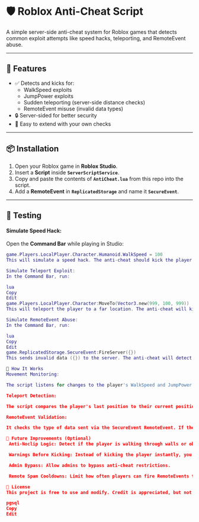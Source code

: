 # 🛡️ Roblox Anti-Cheat Script

A simple server-side anti-cheat system for Roblox games that detects common exploit attempts like speed hacks, teleporting, and RemoteEvent abuse.

---

## 📂 Features

- ✅ Detects and kicks for:
  - WalkSpeed exploits
  - JumpPower exploits
  - Sudden teleporting (server-side distance checks)
  - RemoteEvent misuse (invalid data types)
- 🔒 Server-sided for better security
- 💬 Easy to extend with your own checks

---

## 📦 Installation

1. Open your Roblox game in **Roblox Studio**.
2. Insert a **Script** inside **`ServerScriptService`**.
3. Copy and paste the contents of **`AntiCheat.lua`** from this repo into the script.
4. Add a **RemoteEvent** in **`ReplicatedStorage`** and name it **`SecureEvent`**.

---

## 🧪 Testing

#### Simulate Speed Hack:
Open the **Command Bar** while playing in Studio:

```lua
game.Players.LocalPlayer.Character.Humanoid.WalkSpeed = 100
This will simulate a speed hack. The anti-cheat should kick the player because 100 is above the allowed MAX_WALK_SPEED (20).

Simulate Teleport Exploit:
In the Command Bar, run:

lua
Copy
Edit
game.Players.LocalPlayer.Character:MoveTo(Vector3.new(999, 100, 999))
This will teleport the player to a far location. The anti-cheat will kick the player for teleporting more than the allowed MAX_DISTANCE (50 studs).

Simulate RemoteEvent Abuse:
In the Command Bar, run:

lua
Copy
Edit
game.ReplicatedStorage.SecureEvent:FireServer({})
This sends invalid data ({}) to the server. The anti-cheat will detect the malformed data and kick the player.

📜 How It Works
Movement Monitoring:

The script listens for changes to the player's WalkSpeed and JumpPower. If a player exceeds the specified limits, they will be kicked.

Teleport Detection:

The script compares the player's last position to their current position, and if they move too far too quickly (more than the MAX_DISTANCE), it kicks the player for teleporting.

RemoteEvent Validation:

It checks the type of data sent via the SecureEvent RemoteEvent. If the data is malformed (e.g., sending a table when a string is expected), the player is kicked.

🚧 Future Improvements (Optional)
 Anti-Noclip Logic: Detect if the player is walking through walls or objects (simulating noclip).

 Warnings Before Kicking: Instead of kicking the player instantly, you could send a warning message first.

 Admin Bypass: Allow admins to bypass anti-cheat restrictions.

 Remote Spam Cooldowns: Limit how often players can fire RemoteEvents to prevent abuse.

📄 License
This project is free to use and modify. Credit is appreciated, but not required.

pgsql
Copy
Edit
